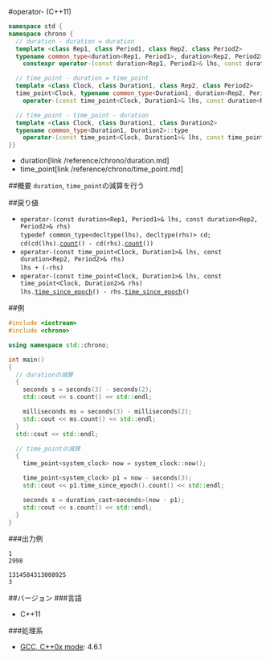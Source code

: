 #operator- (C++11)
```cpp
namespace std {
namespace chrono {
  // duration - duration = duration
  template <class Rep1, class Period1, class Rep2, class Period2>
  typename common_type<duration<Rep1, Period1>, duration<Rep2, Period2>>::type
    constexpr operator-(const duration<Rep1, Period1>& lhs, const duration<Rep2, Period2>& rhs);

  // time_point - duration = time_point
  template <class Clock, class Duration1, class Rep2, class Period2>
  time_point<Clock, typename common_type<Duration1, duration<Rep2, Period2>>::type>
    operator-(const time_point<Clock, Duration1>& lhs, const duration<Rep2, Period2>& rhs);

  // time_point - time_point - duration
  template <class Clock, class Duration1, class Duration2>
  typename common_type<Duration1, Duration2>::type
    operator-(const time_point<Clock, Duration1>& lhs, const time_point<Clock, Duration2>& rhs);
}}
```
* duration[link /reference/chrono/duration.md]
* time_point[link /reference/chrono/time_point.md]

##概要
`duration`, `time_point`の減算を行う


##戻り値
- `operator-(const duration<Rep1, Period1>& lhs, const duration<Rep2, Period2>& rhs)`<br/>`typedef common_type<decltype(lhs), decltype(rhs)> cd;`<br/>`cd(cd(lhs).`[`count`](/reference/chrono/duration/count.md)`() - cd(rhs).`[`count`](/reference/chrono/duration/count.md)`())`
- `operator-(const time_point<Clock, Duration1>& lhs, const duration<Rep2, Period2>& rhs)`<br/>`lhs + (-rhs)`
- `operator-(const time_point<Clock, Duration1>& lhs, const time_point<Clock, Duration2>& rhs)`<br/>`lhs.`[`time_since_epoch`](/reference/chrono/time_point/time_since_epoch.md)`() - rhs.`[`time_since_epoch`](/reference/chrono/time_point/time_since_epoch.md)`()`


##例
```cpp
#include <iostream>
#include <chrono>

using namespace std::chrono;

int main()
{
  // durationの減算
  {
    seconds s = seconds(3) - seconds(2);
    std::cout << s.count() << std::endl;

    milliseconds ms = seconds(3) - milliseconds(2);
    std::cout << ms.count() << std::endl;
  }
  std::cout << std::endl;

  // time_pointの減算
  {
    time_point<system_clock> now = system_clock::now();

    time_point<system_clock> p1 = now - seconds(3);
    std::cout << p1.time_since_epoch().count() << std::endl;

    seconds s = duration_cast<seconds>(now - p1);
    std::cout << s.count() << std::endl;
  }
}
```

###出力例
```
1
2998

1314584313008925
3
```

##バージョン
###言語
- C++11

###処理系
- [GCC, C++0x mode](/implementation.md#gcc): 4.6.1


